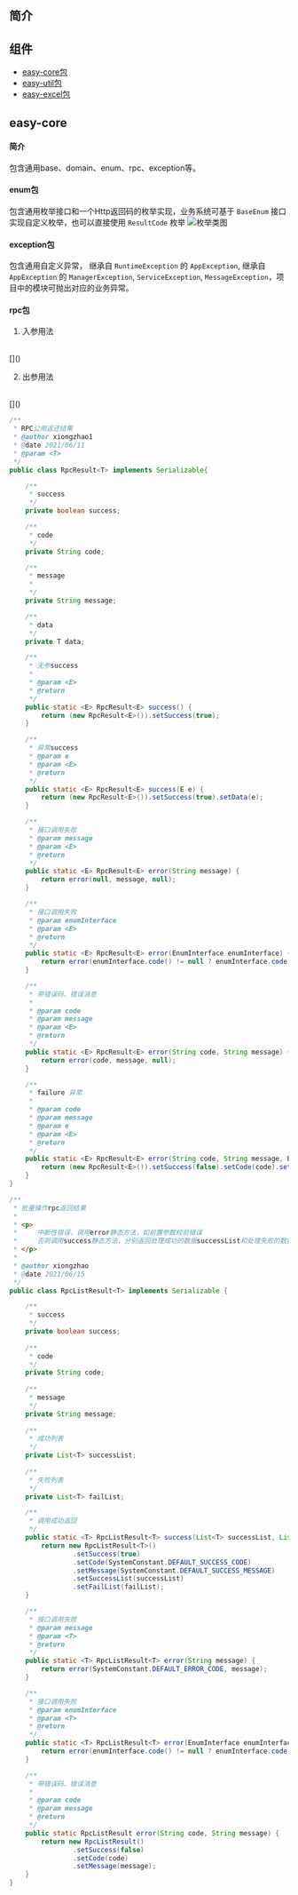 ## 简介

## 组件
* [easy-core包](https://git.jd.com/b-gms/bgms-common/wikis/%E9%87%91%E9%BC%8Ecore%E5%8C%85)
* [easy-util包](https://git.jd.com/b-gms/bgms-common/wikis/%E9%87%91%E9%BC%8Erpc%E5%8C%85)
* [easy-excel包]()

## easy-core
#### 简介
包含通用base、domain、enum、rpc、exception等。
#### enum包
包含通用枚举接口和一个Http返回码的枚举实现，业务系统可基于 `BaseEnum` 接口实现自定义枚举，也可以直接使用 `ResultCode` 枚举
![枚举类图](https://github.com/xiongzhao1217/markdown-photos/blob/master/easy-framework/enum.png)
#### exception包
包含通用自定义异常， 继承自 `RuntimeException` 的 `AppException`, 继承自 `AppException` 的 `ManagerException`, `ServiceException`, `MessageException`，项目中的模块可抛出对应的业务异常。
[]()
#### rpc包
1. 入参用法
<br>
[]()

2. 出参用法
<br>
[]()

```java
/**
 * RPC公用返还结果
 * @author xiongzhao1
 * @date 2021/06/11
 * @param <T>
 */
public class RpcResult<T> implements Serializable{

	/**
	 * success
	 */
	private boolean success;

	/**
	 * code
	 */
	private String code;

	/**
	 * message
	 *
	 */
	private String message;

	/**
	 * data
	 */
	private T data;

	/**
	 * 无参success
	 *
	 * @param <E>
	 * @return
	 */
	public static <E> RpcResult<E> success() {
		return (new RpcResult<E>()).setSuccess(true);
	}

	/**
	 * 异常success
	 * @param e
	 * @param <E>
	 * @return
	 */
	public static <E> RpcResult<E> success(E e) {
		return (new RpcResult<E>()).setSuccess(true).setData(e);
	}

	/**
	 * 接口调用失败
	 * @param message
	 * @param <E>
	 * @return
	 */
	public static <E> RpcResult<E> error(String message) {
		return error(null, message, null);
	}

	/**
	 * 接口调用失败
	 * @param enumInterface
	 * @param <E>
	 * @return
	 */
	public static <E> RpcResult<E> error(EnumInterface enumInterface) {
		return error(enumInterface.code() != null ? enumInterface.code().toString() : null, enumInterface.getMessage(), null);
	}

	/**
	 * 带错误码、错误消息
	 *
	 * @param code
	 * @param message
	 * @param <E>
	 * @return
	 */
	public static <E> RpcResult<E> error(String code, String message) {
		return error(code, message, null);
	}

	/**
	 * failure 异常
	 *
	 * @param code
	 * @param message
	 * @param e
	 * @param <E>
	 * @return
	 */
	public static <E> RpcResult<E> error(String code, String message, E e) {
		return (new RpcResult<E>()).setSuccess(false).setCode(code).setMessage(message).setData(e);
	}
}
```

```java
/**
 * 批量操作rpc返回结果
 *
 * <p>
 *     中断性错误，调用error静态方法，如前置参数校验错误
 *     否则调用success静态方法，分别返回处理成功的数据successList和处理失败的数据failList
 * </p>
 *
 * @author xiongzhao
 * @date 2021/06/15
 */
public class RpcListResult<T> implements Serializable {

    /**
     * success
     */
    private boolean success;
    
    /**
     * code
     */
    private String code;
    
    /**
     * message
     */
    private String message;
    
    /**
     * 成功列表
     */
    private List<T> successList;
    
    /**
     * 失败列表
     */
    private List<T> failList;

    /**
     * 调用成功返回
     */
    public static <T> RpcListResult<T> success(List<T> successList, List<T> failList) {
        return new RpcListResult<T>()
                .setSuccess(true)
                .setCode(SystemConstant.DEFAULT_SUCCESS_CODE)
                .setMessage(SystemConstant.DEFAULT_SUCCESS_MESSAGE)
                .setSuccessList(successList)
                .setFailList(failList);
    }

    /**
     * 接口调用失败
     * @param message
     * @param <T>
     * @return
     */
    public static <T> RpcListResult<T> error(String message) {
        return error(SystemConstant.DEFAULT_ERROR_CODE, message);
    }

    /**
     * 接口调用失败
     * @param enumInterface
     * @param <T>
     * @return
     */
    public static <T> RpcListResult<T> error(EnumInterface enumInterface) {
        return error(enumInterface.code() != null ? enumInterface.code().toString() : null, enumInterface.getMessage());
    }

    /**
     * 带错误码、错误消息
     *
     * @param code
     * @param message
     * @return
     */
    public static RpcListResult error(String code, String message) {
        return new RpcListResult()
                .setSuccess(false)
                .setCode(code)
                .setMessage(message);
    }
}
```
